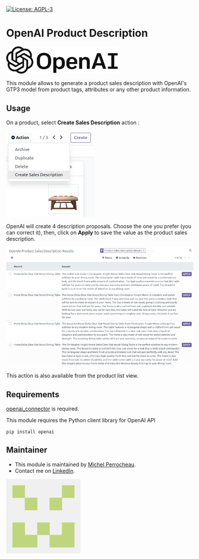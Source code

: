  [![License: AGPL-3](https://img.shields.io/badge/licence-AGPL--3-blue.png)](http://www.gnu.org/licenses/agpl-3.0-standalone.html)

OpenAI Product Description
==========================

[<img src="./static/img/openai_logo.svg" alt="OpenAI Logo" style="width:300px;"/>](https://openai.com/)

This module allows to generate a product sales description with OpenAI's GTP3 model from product tags, attributes or any other product information.

## Usage

On a product, select **Create Sales Description** action :

![image](./static/img/create_description_action.png)

OpenAI will create 4 description proposals. Choose the one you prefer (you can correct it), then, click on **Apply** to save the value as the product sales description.

![image](./static/img/results.png)

This action is also available from the product list view.



## Requirements

[openai_connector](../openai_connector/README.md) is required. 

This module requires the Python client library for OpenAI API

    pip install openai

## Maintainer

* This module is maintained by [Michel Perrocheau](https://github.com/myrrkel). 
* Contact me on [LinkedIn](https://www.linkedin.com/in/michel-perrocheau-ba17a4122). 

[<img src="./static/description/logo.png" style="width:200px;"/>](https://github.com/myrrkel)



